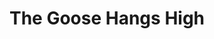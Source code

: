 ---
title: The Goose Hangs High
year: 1927
opening_date: 1927-12-20
closing_date: 
layout: productions
image:
image_caption:
image_credit:
playbill:
category:
details:
  Theatre: Theatre Jacksonville
cast:
  Rhoda:
    - Anne Emmeline Overstreet
  Julia Murdock: Elizabeth Palmer Tyler
  Dagmar Carroll: Ella Broward
  Mrs. Bradley: Faith Hendren
  Elliot Kimkerly: Gordon McCauley
  Eunice Ingals: Irene Von Osthoff
  Noel Derky: Joseph Marron
  Ronald Murdock: Lawrence Perkins
  Leo Day: Leo Finney
  Lois Ingals: Mary Lou Sanderson
  Bernard Ingals: Philip Devlin
  Bradley Ingals: Ralph W. Cooper, Jr.
  Hugh Ingals: Thomas K. Shuff, Jr.
crew:
  Director: Paul Stuart Buchanan
  Lighting: Martha Race
  Scenery: Anne C. Lalor
  Props:
    - Anne Emmeline Overstreet
    - Elizabeth Penfield
    - Mrs. O.Z. Tyler
external_links:
---